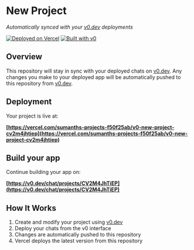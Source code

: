 # New Project

*Automatically synced with your [v0.dev](https://v0.dev) deployments*

[![Deployed on Vercel](https://img.shields.io/badge/Deployed%20on-Vercel-black?style=for-the-badge&logo=vercel)](https://vercel.com/sumanths-projects-f50f25ab/v0-new-project-cv2m4jhtiep)
[![Built with v0](https://img.shields.io/badge/Built%20with-v0.dev-black?style=for-the-badge)](https://v0.dev/chat/projects/CV2M4JhTiEP)

## Overview

This repository will stay in sync with your deployed chats on [v0.dev](https://v0.dev).
Any changes you make to your deployed app will be automatically pushed to this repository from [v0.dev](https://v0.dev).

## Deployment

Your project is live at:

**[https://vercel.com/sumanths-projects-f50f25ab/v0-new-project-cv2m4jhtiep](https://vercel.com/sumanths-projects-f50f25ab/v0-new-project-cv2m4jhtiep)**

## Build your app

Continue building your app on:

**[https://v0.dev/chat/projects/CV2M4JhTiEP](https://v0.dev/chat/projects/CV2M4JhTiEP)**

## How It Works

1. Create and modify your project using [v0.dev](https://v0.dev)
2. Deploy your chats from the v0 interface
3. Changes are automatically pushed to this repository
4. Vercel deploys the latest version from this repository